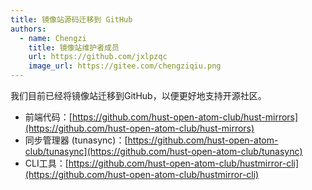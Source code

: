 ```yaml
---
title: 镜像站源码迁移到 GitHub
authors:
  - name: Chengzi
    title: 镜像站维护者成员
    url: https://github.com/jxlpzqc
    image_url: https://gitee.com/chengziqiu.png
---
```


我们目前已经将镜像站迁移到GitHub，以便更好地支持开源社区。

- 前端代码：[https://github.com/hust-open-atom-club/hust-mirrors](https://github.com/hust-open-atom-club/hust-mirrors)
- 同步管理器 (tunasync)：[https://github.com/hust-open-atom-club/tunasync](https://github.com/hust-open-atom-club/tunasync)
- CLI工具：[https://github.com/hust-open-atom-club/hustmirror-cli](https://github.com/hust-open-atom-club/hustmirror-cli)
